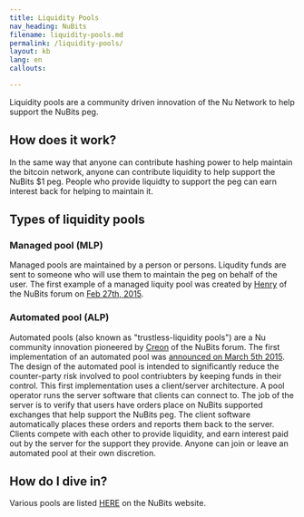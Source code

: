 ```yaml
---
title: Liquidity Pools
nav_heading: NuBits
filename: liquidity-pools.md
permalink: /liquidity-pools/
layout: kb
lang: en
callouts:

---
```


Liquidity pools are a community driven innovation of the Nu Network to help support the NuBits peg.

## How does it work?

In the same way that anyone can contribute hashing power to help maintain the bitcoin network, anyone can contribute liquidity to help support the NuBits $1 peg. People who provide liquidty to support the peg can earn interest back for helping to maintain it.

## Types of liquidity pools

### Managed pool (MLP)

Managed pools are maintained by a person or persons. Liqudity funds are sent to someone who will use them to maintain the peg on behalf of the user. The first example of a managed liquity pool was created by [Henry](https://discuss.nubits.com/users/henry) of the NuBits forum on [Feb 27th, 2015](https://discuss.nubits.com/t/passed-motion-to-create-the-first-liquidity-pool-the-nu-lagoon/1616).

### Automated pool (ALP)

Automated pools (also known as "trustless-liquidity pools") are a Nu community innovation pioneered by [Creon](https://discuss.nubits.com/users/creon) of the NuBits forum. The first implementation of an automated pool was [announced on March 5th 2015](https://discuss.nubits.com/t/trust-less-liquidity-pool/1686). The design of the automated pool is intended to significantly reduce the counter-party risk involved to pool contriubters by keeping funds in their control. This first implementation uses a client/server architecture. A pool operator runs the server software that clients can connect to. The job of the server is to verify that users have orders place on NuBits supported exchanges that help support the NuBits peg. The client software automatically places these orders and reports them back to the server. Clients compete with each other to provide liquidity, and earn interest paid out by the server for the support they provide. Anyone can join or leave an automated pool at their own discretion. 

## How do I dive in?

Various pools are listed [HERE](https://nubits.com/liquidity-pools) on the NuBits website.